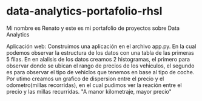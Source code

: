 # data-analytics-portafolio-rhsl
Mi nombre es Renato y este es mi portafolio de proyectos sobre Data Analytics

Aplicación web: Construimos una aplicación en el archivo app.py. En la cual podemos observar la estructura de los datos con una tabla de las primeras 5 filas. En en alalisis de los datos creamos 2 histogramas, el primero para observar donde se ubican el rango de precios de los vehiculos, el segundo es para observar el tipo de vehiclos que tenemos en base al tipo de coche. Por utimo creamos un grafico de dispersion entre el precio y el odometro(millas recorridas), en el cual pudimos ver la reación entre el precio y las millas recurridas. "A manor kilometraje, mayor precio"
